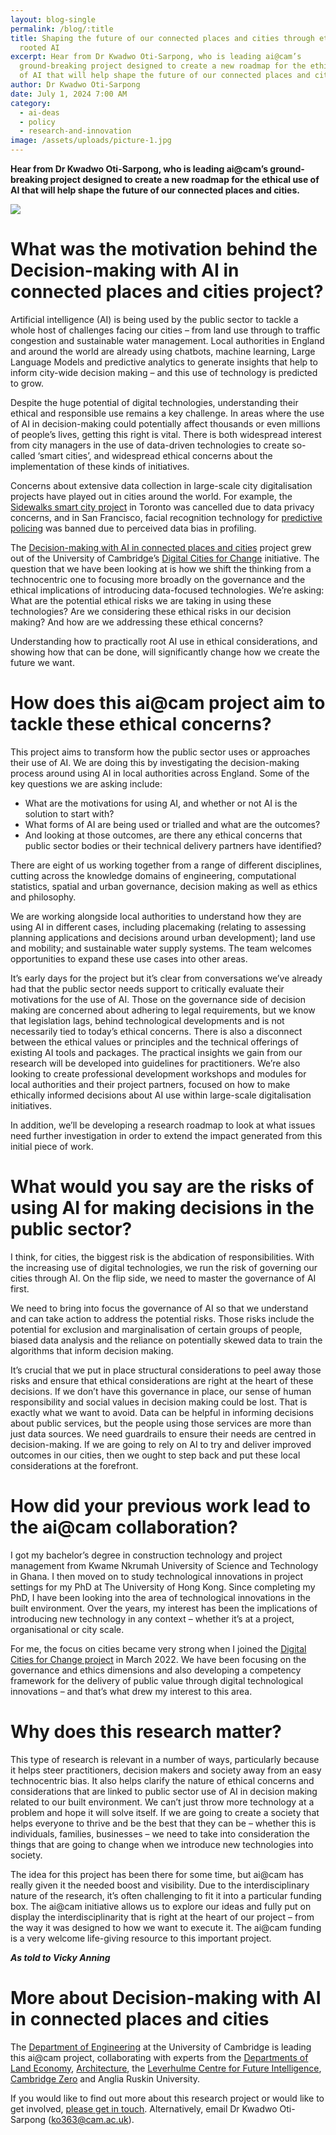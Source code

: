```yaml
---
layout: blog-single
permalink: /blog/:title
title: Shaping the future of our connected places and cities through ethically
  rooted AI
excerpt: Hear from Dr Kwadwo Oti-Sarpong, who is leading ai@cam’s
  ground-breaking project designed to create a new roadmap for the ethical use
  of AI that will help shape the future of our connected places and cities.
author: Dr Kwadwo Oti-Sarpong
date: July 1, 2024 7:00 AM
category:
  - ai-deas
  - policy
  - research-and-innovation
image: /assets/uploads/picture-1.jpg
---
```

**Hear from Dr Kwadwo Oti-Sarpong, who is leading ai@cam’s ground-breaking project designed to create a new roadmap for the ethical use of AI that will help shape the future of our connected places and cities.**

![](/assets/uploads/kwadwo-resezied-2.jpg)

# What was the motivation behind the Decision-making with AI in connected places and cities project?

Artificial intelligence (AI) is being used by the public sector to tackle a whole host of challenges facing our cities – from land use through to traffic congestion and sustainable water management. Local authorities in England and around the world are already using chatbots, machine learning, Large Language Models and predictive analytics to generate insights that help to inform city-wide decision making – and this use of technology is predicted to grow. 

Despite the huge potential of digital technologies, understanding their ethical and responsible use remains a key challenge. In areas where the use of AI in decision-making could potentially affect thousands or even millions of people’s lives, getting this right is vital. There is both widespread interest from city managers in the use of data-driven technologies to create so-called ‘smart cities’, and widespread ethical concerns about the implementation of these kinds of initiatives.

Concerns about extensive data collection in large-scale city digitalisation projects have played out in cities around the world. For example, the [Sidewalks smart city project](https://www.smartcitiesworld.net/news/sidewalk-labs-shuts-down-toronto-smart-city-project-5262) in Toronto was cancelled due to data privacy concerns, and in San Francisco, facial recognition technology for [predictive policing](https://www.bbc.co.uk/news/technology-48276660) was banned due to perceived data bias in profiling. 

The [Decision-making with AI in connected places and cities](https://ai.cam.ac.uk/projects/decision-making-with-ai-in-connected-places-and-cities) project grew out of the University of Cambridge’s [Digital Cities for Change](https://www-smartinfrastructure.eng.cam.ac.uk/projects-and-case-studies/dc2-digital-cities-change) initiative. The question that we have been looking at is how we shift the thinking from a technocentric one to focusing more broadly on the governance and the ethical implications of introducing data-focused technologies. We’re asking: What are the potential ethical risks we are taking in using these technologies? Are we considering these ethical risks in our decision making? And how are we addressing these ethical concerns?

Understanding how to practically root AI use in ethical considerations, and showing how that can be done, will significantly change how we create the future we want.

# How does this ai@cam project aim to tackle these ethical concerns?

This project aims to transform how the public sector uses or approaches their use of AI. We are doing this by investigating the decision-making process around using AI in local authorities across England. Some of the key questions we are asking include: 

* What are the motivations for using AI, and whether or not AI is the solution to start with? 
* What forms of AI are being used or trialled and what are the outcomes? 
* And looking at those outcomes, are there any ethical concerns that public sector bodies or their technical delivery partners have identified?

There are eight of us working together from a range of different disciplines, cutting across the knowledge domains of engineering, computational statistics, spatial and urban governance, decision making as well as ethics and philosophy. 

We are working alongside local authorities to understand how they are using AI in different cases, including placemaking (relating to assessing planning applications and decisions around urban development); land use and mobility; and sustainable water supply systems. The team welcomes opportunities to expand these use cases into other areas.

It’s early days for the project but it’s clear from conversations we’ve already had that the public sector needs support to critically evaluate their motivations for the use of AI. Those on the governance side of decision making are concerned about adhering to legal requirements, but we know that legislation lags, behind technological developments and is not necessarily tied to today’s ethical concerns. There is also a disconnect between the ethical values or principles and the technical offerings of existing AI tools and packages.
The practical insights we gain from our research will be developed into guidelines for practitioners. We’re also looking to create professional development workshops and modules for local authorities and their project partners, focused on how to make ethically informed decisions about AI use within large-scale digitalisation initiatives. 

In addition, we’ll be developing a research roadmap to look at what issues need further investigation in order to extend the impact generated from this initial piece of work. 

# What would you say are the risks of using AI for making decisions in the public sector?

I think, for cities, the biggest risk is the abdication of responsibilities. With the increasing use of digital technologies, we run the risk of governing our cities through AI. On the flip side, we need to master the governance of AI first.

We need to bring into focus the governance of AI so that we understand and can take action to address the potential risks. Those risks include the potential for exclusion and marginalisation of certain groups of people, biased data analysis and the reliance on potentially skewed data to train the algorithms that inform decision making. 

It’s crucial that we put in place structural considerations to peel away those risks and ensure that ethical considerations are right at the heart of these decisions. If we don’t have this governance in place, our sense of human responsibility and social values in decision making could be lost. That is exactly what we want to avoid. Data can be helpful in informing decisions about public services, but the people using those services are more than just data sources. We need guardrails to ensure their needs are centred in decision-making.
If we are going to rely on AI to try and deliver improved outcomes in our cities, then we ought to step back and put these local considerations at the forefront.

# How did your previous work lead to the ai@cam collaboration?

I got my bachelor’s degree in construction technology and project management from Kwame Nkrumah University of Science and Technology in Ghana. I then moved on to study technological innovations in project settings for my PhD at The University of Hong Kong. Since completing my PhD, I have been looking into the area of technological innovations in the built environment. Over the years, my interest has been the implications of introducing new technology in any context – whether it’s at a project, organisational or city scale.

For me, the focus on cities became very strong when I joined the [Digital Cities for Change project](https://www-smartinfrastructure.eng.cam.ac.uk/projects-and-case-studies/dc2-digital-cities-change/ethically-rooted-ai-public-value) in March 2022. We have been focusing on the governance and ethics dimensions and also developing a competency framework for the delivery of public value through digital technological innovations – and that’s what drew my interest to this area. 

# Why does this research matter?

This type of research is relevant in a number of ways, particularly because it helps steer practitioners, decision makers and society away from an easy technocentric bias. It also helps clarify the nature of ethical concerns and considerations that are linked to public sector use of AI in decision making related to our built environment. We can’t just throw more technology at a problem and hope it will solve itself. If we are going to create a society that helps everyone to thrive and be the best that they can be – whether this is individuals, families, businesses – we need to take into consideration the things that are going to change when we introduce new technologies into society.

The idea for this project has been there for some time, but ai@cam has really given it the needed boost and visibility. Due to the interdisciplinary nature of the research, it’s often challenging to fit it into a particular funding box. The ai@cam initiative allows us to explore our ideas and fully put on display the interdisciplinarity that is right at the heart of our project – from the way it was designed to how we want to execute it. The ai@cam funding is a very welcome life-giving resource to this important project.

***As told to Vicky Anning***

# More about Decision-making with AI in connected places and cities

The [Department of Engineering](https://www.eng.cam.ac.uk/) at the University of Cambridge is leading this ai@cam project, collaborating with experts from the [Departments of Land Economy](https://www.landecon.cam.ac.uk/), [Architecture](https://www.arct.cam.ac.uk/), the [Leverhulme Centre for Future Intelligence](https://www.lcfi.ac.uk/), [Cambridge Zero](https://www.zero.cam.ac.uk/) and Anglia Ruskin University.

If you would like to find out more about this research project or would like to get involved, [please get in touch](https://forms.office.com/pages/responsepage.aspx?id=RQSlSfq9eUut41R7TzmG6cK4xBOcmxVAiZL8Fm0cscJURUdIT1VRSDFJVThCWU81TlM3QlhPMjFQTS4u). Alternatively, email Dr Kwadwo Oti-Sarpong (ko363@cam.ac.uk).